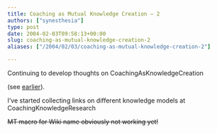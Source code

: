 ```yaml
---
title: Coaching as Mutual Knowledge Creation – 2
authors: ["synesthesia"]
type: post
date: 2004-02-03T09:58:13+00:00
slug: coaching-as-mutual-knowledge-creation-2 
aliases: ["/2004/02/03/coaching-as-mutual-knowledge-creation-2"]

---
```

Continuing to develop thoughts on <wiki>CoachingAsKnowledgeCreation</wiki>
  
(see [earlier][1]).

I&#8217;ve started collecting links on different knowledge models at <wiki>CoachingKnowledgeResearch</wiki>

<del>MT macro for Wiki name obviously not working yet!</del>

 [1]: https://www.synesthesia.co.uk/blog/archives/coaching/000324.php